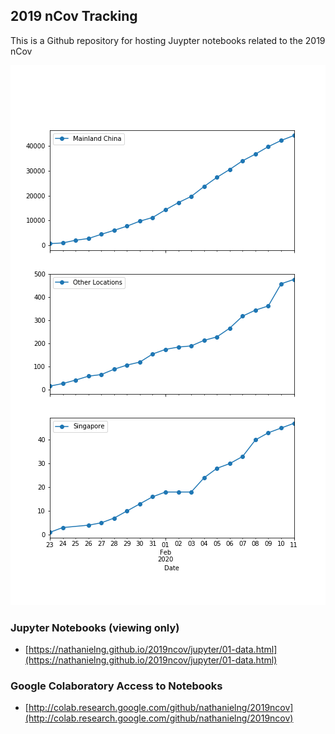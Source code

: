 ## 2019 nCov Tracking

This is a Github repository for hosting
Juypter notebooks related to the 2019 nCov

![2019ncov trends](jupyter/2019ncov-trends.png)

### Jupyter Notebooks (viewing only)

- [https://nathanielng.github.io/2019ncov/jupyter/01-data.html](https://nathanielng.github.io/2019ncov/jupyter/01-data.html)


### Google Colaboratory Access to Notebooks

- [http://colab.research.google.com/github/nathanielng/2019ncov](http://colab.research.google.com/github/nathanielng/2019ncov)
